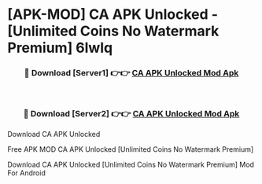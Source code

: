 # [APK-MOD] CA APK Unlocked - [Unlimited Coins No Watermark Premium] 6lwlq



<div align="center">
<h3>🔴 Download [Server1] 👉👉 <a href="https://momento.my/?title=CA_APK_Unlocked">CA APK Unlocked Mod Apk</a></h3><br>

<h3>🔴 Download [Server2] 👉👉 <a href="https://momento.my/?title=CA_APK_Unlocked">CA APK Unlocked Mod Apk</a></h3>
</div>



Download CA APK Unlocked 

Free APK MOD CA APK Unlocked [Unlimited Coins No Watermark Premium]

Download CA APK Unlocked [Unlimited Coins No Watermark Premium] Mod For Android
